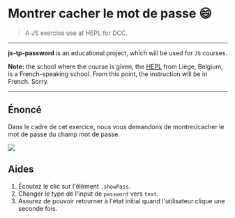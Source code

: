# Montrer cacher le mot de passe :smile:

> A JS exercise use at HEPL for DCC.

* * *

**js-tp-password** is an educational project, which will be used for `JS` courses.

**Note:** the school where the course is given, the [HEPL](http://www.provincedeliege.be/hauteecole) from Liège, Belgium, is a French-speaking school. From this point, the instruction will be in French. Sorry.

* * *


## Énoncé

Dans le cadre de cet exercice, nous vous demandons de montrer/cacher le mot de passe du champ mot de passe.

![](readme.gif)


## Aides

1. Écoutez le clic sur l'élément `.showPass`.
1. Changer le type de l'input de `password` vers `text`.
1. Assurez de pouvoir retourner à l'état initial quand l'utilisateur clique une seconde fois.
